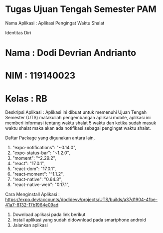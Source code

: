 # Tugas Ujuan Tengah Semester PAM

Nama Aplikasi : Aplikasi Pengingat Waktu Shalat

Identitas Diri

# Nama : Dodi Devrian Andrianto

# NIM : 119140023

# Kelas : RB

Deskripsi Aplikasi :
Aplikasi ini dibuat untuk memenuhi Ujuan Tengah Semester (UTS) matakuliah pengembangan aplikasi mobile, aplikasi ini memberi informasi tentang waktu shalat 5 waktu dan ketika sudah masuk waktu shalat maka akan ada notifikasi sebagai pengingat waktu shalat.

Daftar Package yang digunakan antara lain,

1. "expo-notifications": "~0.14.0",
2. "expo-status-bar": "~1.2.0",
3. "moment": "^2.29.2",
4. "react": "17.0.1",
5. "react-dom": "17.0.1",
6. "react-moment": "^1.1.2",
7. "react-native": "0.64.3",
8. "react-native-web": "0.17.1",

Cara Menginstall Aplikasi : https://expo.dev/accounts/dodidevv/projects/UTS/builds/a37d1904-41be-41a7-8132-17b1964e09ad

1. Download aplikasi pada link berikut 
2. Install aplikasi yang sudah didownload pada smartphone android
3. Jalankan aplikasi
